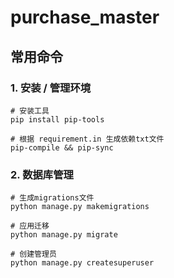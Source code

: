 # purchase_master

## 常用命令

### 1. 安装 / 管理环境

```shell
# 安装工具 
pip install pip-tools
```
```shell
# 根据 requirement.in 生成依赖txt文件
pip-compile && pip-sync
```

### 2. 数据库管理
```shell
# 生成migrations文件
python manage.py makemigrations
```
```shell
# 应用迁移
python manage.py migrate
```
```shell
# 创建管理员
python manage.py createsuperuser
```
